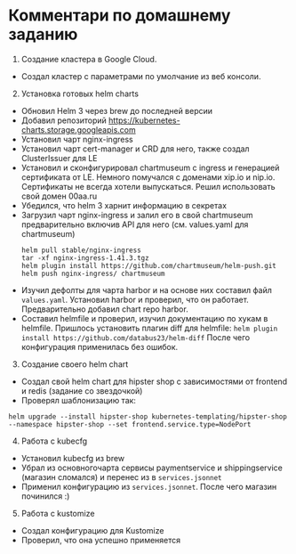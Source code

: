 # Комментари по домашнему заданию
1. Создание кластера в Google Cloud.
 * Создал кластер с параметрами по умолчание из веб консоли.
2. Установка готовых helm charts
 * Обновил Helm 3 через brew до последней версии
 * Добавил репозиторий https://kubernetes-charts.storage.googleapis.com
 * Установил чарт nginx-ingress
 * Установил чарт cert-manager и CRD для него, также создал ClusterIssuer для LE
 * Установил и сконфигурировал chartmuseum с ingress и генерацией сертификата от LE. Немного помучался с доменами xip.io и nip.io. Сертификаты не всегда хотели выпускаться. Решил использовать свой домен 00aa.ru
 * Убедился, что helm 3 харнит информацию в секретах
 * Загрузил чарт nginx-ingress и залил его в свой chartmuseum предварительно включив API для него (см. values.yaml для chartmuseum)
   ~~~
   helm pull stable/nginx-ingress
   tar -xf nginx-ingress-1.41.3.tgz
   helm plugin install https://github.com/chartmuseum/helm-push.git
   helm push nginx-ingress/ chartmuseum
   ~~~
  * Изучил дефолты для чарта harbor и на основе них составил файл ```values.yaml```. Установил harbor и проверил, что он работает. Предварительно добавил chart repo harbor.
  * Составил helmfile и проверил, изучил документацию по хукам в helmfile. Пришлось установить плагин diff для helmfile: ```helm plugin install https://github.com/databus23/helm-diff``` После чего конфигурация применилась без ошибок.
3. Создание своего helm chart
 * Создал свой helm chart для hipster shop c зависимостями от frontend и redis (задание со звездочкой)
 * Проверял шаблонизацию так:
 ~~~
 helm upgrade --install hipster-shop kubernetes-templating/hipster-shop --namespace hipster-shop --set frontend.service.type=NodePort
 ~~~
4. Работа с kubecfg
  * Установил kubecfg из brew
  * Убрал из основногочарта сервисы paymentservice и shippingservice (магазин сломался) и перенес из в ```services.jsonnet```
  * Применил конфигурацию из ```services.jsonnet```. После чего магазин починился :)

5. Работа с kustomize
  * Создал конфигурацию для Kustomize
  * Проверил, что она успешно применяется
